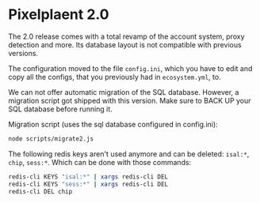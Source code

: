 # Pixelplaent 2.0

The 2.0 release comes with a total revamp of the account system, proxy detection
and more. Its database layout is not compatible with previous versions.

The configuration moved to the file `config.ini`, which you have to edit and copy
all the configs, that you previously had in `ecosystem.yml`, to.

We can not offer automatic migration of the SQL database.
However, a migration script got shipped with this version. Make sure to BACK UP
your SQL database before running it.

Migration script (uses the sql database configured in config.ini):

```bash
node scripts/migrate2.js
```

The following redis keys aren't used anymore and
can be deleted: `isal:*`, `chip`, `sess:*`.
Which can be done with those commands:

```bash
redis-cli KEYS "isal:*" | xargs redis-cli DEL
redis-cli KEYS "sess:*" | xargs redis-cli DEL
redis-cli DEL chip
```

